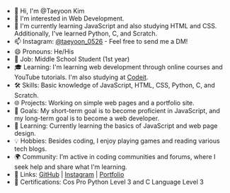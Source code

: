 - 👋 Hi, I'm @Taeyoon Kim
- 👀 I'm interested in Web Development.
- 🌱 I'm currently learning JavaScript and also studying HTML and CSS. Additionally, I've learned Python, C, and Scratch.
- 📫 Instagram: [@taeyoon_0526](https://instagram.com/taeyoon_0526) - Feel free to send me a DM!
- 😄 Pronouns: He/His
- 📝 Job: Middle School Student (1st year)
- 🎓 Learning: I'm learning web development through online courses and YouTube tutorials. I'm also studying at [Codeit](https://www.codeit.kr/).
- 🛠️ Skills: Basic knowledge of JavaScript, HTML, CSS, Python, C, and Scratch.
- 🌐 Projects: Working on simple web pages and a portfolio site.
- 🚀 Goals: My short-term goal is to become proficient in JavaScript, and my long-term goal is to become a web developer.
- 🧠 Learning: Currently learning the basics of JavaScript and web page design.
- 💡 Hobbies: Besides coding, I enjoy playing games and reading various tech blogs.
- 🌍 Community: I'm active in coding communities and forums, where I seek help and share what I'm learning.
- 🔗 Links: [GitHub](https://github.com/TaeyoonKim-dev) | [Instagram](https://instagram.com/taeyoon_0526) | [Portfolio](https://taeyoon0526.netlify.app)
- 📜 Certifications: Cos Pro Python Level 3 and C Language Level 3

